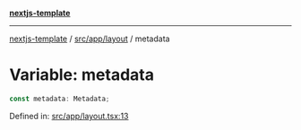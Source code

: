 [**nextjs-template**](../../../../README.md)

---

[nextjs-template](../../../../README.md) / [src/app/layout](../README.md) / metadata

# Variable: metadata

```ts
const metadata: Metadata;
```

Defined in: [src/app/layout.tsx:13](https://github.com/Its-Satyajit/nextjs-template/blob/main/src/app/layout.tsx#L13)
